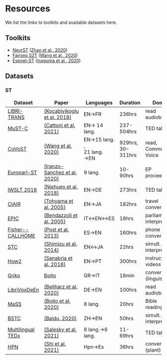 # Resources

We list the links to toolkits and available datasets here.

## Toolkits

- [NeurST](https://github.com/bytedance/neurst) ([Zhao et al., 2020](https://arxiv.org/abs/2012.10018))
- [Fairseq S2T](https://github.com/pytorch/fairseq/tree/master/examples/speech_to_text) ([Wang et al., 2020](https://www.aclweb.org/anthology/2020.aacl-demo.6/))
- [Espnet-ST](https://github.com/espnet/espnet) ([Inaguma et al., 2020](https://www.aclweb.org/anthology/2020.acl-demos.34/))

## Datasets

### ST

<style>
table th,td {
    border: 0px;
}

</style>
<font size=3>

| Dataset | Paper | Languages | Duration | Domain    |
|---|---|---|---|---|
| [LIBRI-TRANS](https://github.com/alicank/Translation-Augmented-LibriSpeech-Corpus)   | [(Kocabiyikoglu et al. 2018)](https://arxiv.org/abs/1802.03142)   | EN→FR | 236hrs | read audiobooks|
| [MuST-C](https://ict.fbk.eu/must-c/)| [(Cattoni et al. 2021)](https://www.sciencedirect.com/science/article/pii/S0885230820300887) | EN→ 14 lang.| 237-504hrs | TED talks |
| [CoVoST](https://github.com/facebookresearch/covost) | [(Wang et al. 2020)](https://arxiv.org/abs/2002.01320) | EN→15 lang. ,<br/>21 lang. →EN |929hrs, 30-311hrs | read, Common Voice   |
| [Europarl-ST](https://www.mllp.upv.es/europarl-st/)| [(Iranzo-Sanchez et al. 2020)](https://ieeexplore.ieee.org/abstract/document/9054626/)  | 9 lang. | 10-90hrs | EP proceedings|
| [IWSLT 2018](http://i13pc106.ira.uka.de/~mmueller/iwslt-corpus.zip)  | [(Niehues et al. 2018)](https://www.aclweb.org/anthology/2020.iwslt-1.1/) | EN→DE | 273hrs | TED talks|
| [CIAIR](http://slp.el.itc.nagoya-u.ac.jp/sidb/)  | [(Tohyama et al. 2005)](https://www.isca-speech.org/archive/archive_papers/interspeech_2005/i05_1585.pdf)  | EN→JA  | 182hrs  | travel conversation  |
| [EPIC](http://sslmitdev-online.sslmit.unibo.it/corpora/corpora.php) | [(Bendazzoli et al. 2005)](http://www.euroconferences.info/proceedings/2005_Proceedings/2005_Bendazzoli_Sandrelli.pdf)| IT↔EN↔ES | 18hrs | parliament interpret.|
| [Fisher--CALLHOME](https://joshua.incubator.apache.org/data/fisher-callhome-corpus/) | [(Post et al. 2013)](http://cs.jhu.edu/~gkumar/papers/post2013improved.pdf)  | ES→EN | 160hrs| phone conversations  |
| [STC](https://ahcweb01.naist.jp/resource/stc/) | [(Shimizu et al. 2014)](http://citeseerx.ist.psu.edu/viewdoc/download?doi=10.1.1.675.4180&rep=rep1&type=pdf)  | EN↔JA | 22hrs | simult. interpret.|
| [How2](https://github.com/srvk/how2-dataset) | [(Sanabria et al. 2018)](https://arxiv.org/abs/1811.00347)| EN→PT | 300hrs | instructional videos |
| [Griko](http://goo.gl/EWa15G) | [Boito](https://arxiv.org/pdf/1807.10740.pdf)| GR→IT |18min |conversation (linguists)|
| [LibriVoxDeEn](https://www.cl.uni-heidelberg.de/statnlpgroup/librivoxdeen/) | [(Beilharz et al. 2020)](https://arxiv.org/abs/1910.07924)  | DE→EN | 100hrs|read audiobooks|
| [MaSS](https://github.com/getalp/mass-dataset) | [(Boito et al. 2020)](https://arxiv.org/abs/1907.12895) | 8 lang. | 20hrs | Bible readings |
| [BSTC](https://ai.baidu.com/broad/subordinate?dataset=bstc) | [(Baidu, 2020)](https://arxiv.org/abs/2104.03575) | ZH→EN | 50hrs  | simult. interpret.|
| [Multilingual TEDx](http://openslr.org/100) | [(Salesky et al. 2021)](https://arxiv.org/abs/2102.01757) | 8 lang.→6 lang. | 11-69hrs | TED talks|
| [HPN](http://www.openslr.org/92) | [(Shi et al. 2021)](https://www.aclweb.org/anthology/2021.americasnlp-1.7.pdf) | Hpn→Es | 36hrs| conversation (plant)|

</font>
